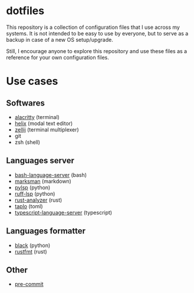 # dotfiles

This repository is a collection of configuration files that I use across my 
systems. It is not intended to be easy to use by everyone, but to serve as a 
backup in case of a new OS setup/upgrade. 

Still, I encourage anyone to explore this repository and use these files as a 
reference for your own configuration files.

# Use cases

## Softwares

- [alacritty](https://github.com/alacritty/alacritty) (terminal)
- [helix](https://github.com/helix-editor/helix) (modal text editor)
- [zellij](https://github.com/zellij-org/zellij) (terminal multiplexer)
- git
- zsh (shell)

## Languages server
- [bash-language-server](https://github.com/bash-lsp/bash-language-server) (bash)
- [marksman](https://github.com/artempyanykh/marksman) (markdown)
- [pylsp](https://github.com/python-lsp/python-lsp-server) (python)
- [ruff-lsp](https://github.com/astral-sh/ruff-lsp) (python)
- [rust-analyzer](https://github.com/rust-lang/rust-analyzer) (rust)
- [taplo](https://github.com/tamasfe/taplo) (toml)
- [typescript-language-server](https://github.com/typescript-language-server/typescript-language-server) (typescript)

## Languages formatter
- [black](https://github.com/psf/black) (python)
- [rustfmt](https://github.com/rust-lang/rustfmt) (rust)

## Other
- [pre-commit](https://pre-commit.com/)
